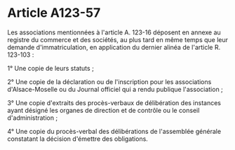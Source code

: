 # Article A123-57

Les associations mentionnées à l'article A. 123-16 déposent en annexe au registre du commerce et des sociétés, au plus tard en même temps que leur demande d'immatriculation, en application du dernier alinéa de l'article R. 123-103 :

1° Une copie de leurs statuts ;

2° Une copie de la déclaration ou de l'inscription pour les associations d'Alsace-Moselle ou du Journal officiel qui a rendu publique l'association ;

3° Une copie d'extraits des procès-verbaux de délibération des instances ayant désigné les organes de direction et de contrôle ou le conseil d'administration ;

4° Une copie du procès-verbal des délibérations de l'assemblée générale constatant la décision d'émettre des obligations.
